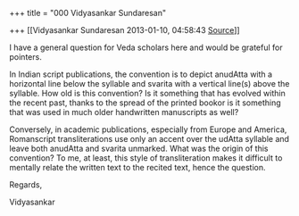 +++
title = "000 Vidyasankar Sundaresan"

+++
[[Vidyasankar Sundaresan	2013-01-10, 04:58:43 [Source](https://groups.google.com/g/bvparishat/c/HhPCG2Aebs0)]]



I have a general question for Veda scholars here and would be grateful for pointers.



In Indian script publications, the convention is to depict anudAtta with a horizontal line below the syllable and svarita with a vertical line(s) above the syllable. How old is this convention? Is it something that has evolved within the recent past, thanks to the spread of the printed bookor is it something that was used in much older handwritten manuscripts as well?



Conversely, in academic publications, especially from Europe and America, Romanscript transliterations use only an accent over the udAtta syllable and leave both anudAtta and svarita unmarked. What was the origin of this convention? To me, at least, this style of transliteration makes it difficult to mentally relate the written text to the recited text, hence the question.



Regards,

Vidyasankar

